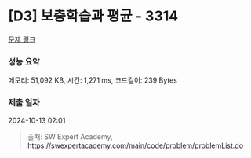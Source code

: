 # [D3] 보충학습과 평균 - 3314 

[문제 링크](https://swexpertacademy.com/main/code/problem/problemDetail.do?contestProbId=AWBnA2jaxDsDFAWr) 

### 성능 요약

메모리: 51,092 KB, 시간: 1,271 ms, 코드길이: 239 Bytes

### 제출 일자

2024-10-13 02:01



> 출처: SW Expert Academy, https://swexpertacademy.com/main/code/problem/problemList.do